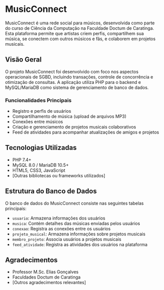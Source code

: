 # MusicConnect

MusicConnect é uma rede social para músicos, desenvolvida como parte do curso de Ciência da Computação na Faculdade Doctum de Caratinga. Esta plataforma permite que artistas criem perfis, compartilhem sua música, se conectem com outros músicos e fãs, e colaborem em projetos musicais.

## Visão Geral

O projeto MusicConnect foi desenvolvido com foco nos aspectos operacionais de SGBD, incluindo transações, controle de concorrência e otimização de consultas. A aplicação utiliza PHP para o backend e MySQL/MariaDB como sistema de gerenciamento de banco de dados.

### Funcionalidades Principais

- Registro e perfis de usuários
- Compartilhamento de música (upload de arquivos MP3)
- Conexões entre músicos
- Criação e gerenciamento de projetos musicais colaborativos
- Feed de atividades para acompanhar atualizações de amigos e projetos

## Tecnologias Utilizadas

- PHP 7.4+
- MySQL 8.0 / MariaDB 10.5+
- HTML5, CSS3, JavaScript
- [Outras bibliotecas ou frameworks utilizados]

## Estrutura do Banco de Dados

O banco de dados do MusicConnect consiste nas seguintes tabelas principais:

- `usuario`: Armazena informações dos usuários
- `musica`: Contém detalhes das músicas enviadas pelos usuários
- `conexao`: Registra as conexões entre os usuários
- `projeto_musical`: Armazena informações sobre projetos musicais
- `membro_projeto`: Associa usuários a projetos musicais
- `feed_atividade`: Registra as atividades dos usuários na plataforma


## Agradecimentos

- Professor M.Sc. Elias Gonçalves
- Faculdades Doctum de Caratinga
- [Outros agradecimentos relevantes]
